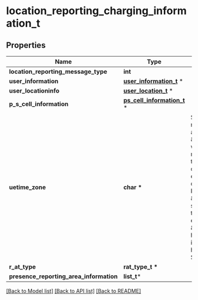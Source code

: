 # location_reporting_charging_information_t

## Properties
Name | Type | Description | Notes
------------ | ------------- | ------------- | -------------
**location_reporting_message_type** | **int** |  | 
**user_information** | [**user_information_t**](user_information.md) \* |  | [optional] 
**user_locationinfo** | [**user_location_t**](user_location.md) \* |  | [optional] 
**p_s_cell_information** | [**ps_cell_information_t**](ps_cell_information.md) \* |  | [optional] 
**uetime_zone** | **char \*** | String with format \&quot;time-numoffset\&quot; optionally appended by \&quot;daylightSavingTime\&quot;, where  - \&quot;time-numoffset\&quot; shall represent the time zone adjusted for daylight saving time and be    encoded as time-numoffset as defined in clause 5.6 of IETF RFC 3339;  - \&quot;daylightSavingTime\&quot; shall represent the adjustment that has been made and shall be    encoded as \&quot;+1\&quot; or \&quot;+2\&quot; for a +1 or +2 hours adjustment.   The example is for 8 hours behind UTC, +1 hour adjustment for Daylight Saving Time.  | [optional] 
**r_at_type** | **rat_type_t \*** |  | [optional] 
**presence_reporting_area_information** | **list_t*** |  | [optional] 

[[Back to Model list]](../README.md#documentation-for-models) [[Back to API list]](../README.md#documentation-for-api-endpoints) [[Back to README]](../README.md)


